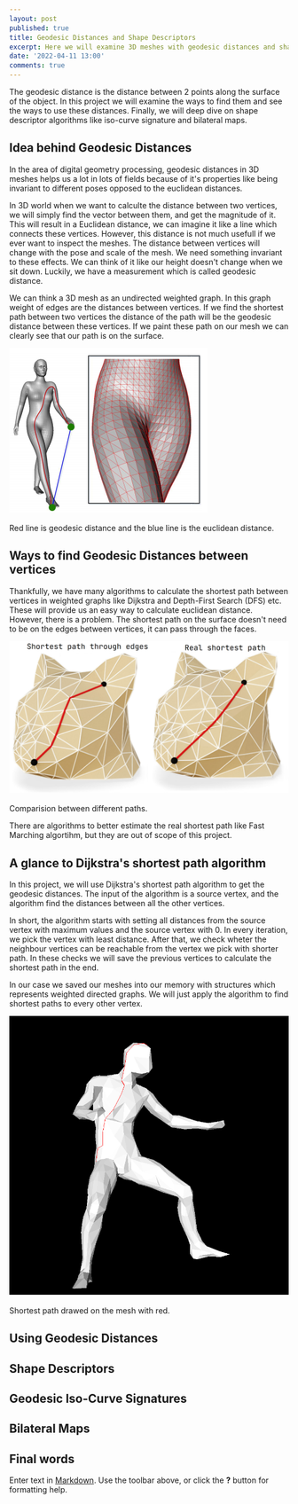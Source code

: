 ```yaml
---
layout: post
published: true
title: Geodesic Distances and Shape Descriptors
excerpt: Here we will examine 3D meshes with geodesic distances and shape descriptors.
date: '2022-04-11 13:00'
comments: true
---
```


The geodesic distance is the distance between 2 points along the surface of the object.  In this project we will examine the ways to find them and see the ways to use these distances. Finally, we will deep dive on shape descriptor algorithms like iso-curve signature and bilateral maps.

## Idea behind Geodesic Distances

In the area of digital geometry processing, geodesic distances in 3D meshes helps us a lot in lots of fields because of it's properties like being invariant to different poses opposed to the euclidean distances.

In 3D world when we want to calculte the distance between two vertices, we will simply find the vector between them, and get the magnitude of it. This will result in a Euclidean distance, we can imagine it like a line which connects these vertices. However, this distance is not much usefull if we ever want to inspect the meshes. The distance between vertices will change with the pose and scale of the mesh. We need something invariant to these effects. We can think of it like our height doesn't change when we sit down. Luckily, we have a measurement which is called geodesic distance.

We can think a 3D mesh as an undirected weighted graph. In this graph weight of edges are the distances between vertices. If we find the shortest path between two vertices the distance of the path will be the geodesic distance between these vertices. If we paint these path on our mesh we can clearly see that our path is on the surface. 

<div class="fig figcenter fighighlight">
  <img src="/post_assets/1/geodesic_example.png">
  <div class="figcaption"><br> Red line is geodesic distance and the blue line is the euclidean distance.<br>
  </div>
</div>

## Ways to find Geodesic Distances between vertices

Thankfully, we have many algorithms to calculate the shortest path between vertices in weighted graphs like Dijkstra and Depth-First Search (DFS) etc. These will provide us an easy way to calculate euclidean distance. However, there is a problem. The shortest path on the surface doesn't need to be on the edges between vertices, it can pass through the faces.

<div class="fig figcenter fighighlight">
  <img src="/post_assets/1/real_shortest_path.png">
  <div class="figcaption"><br> Comparision between different paths.<br>
  </div>
</div>

There are algorithms to better estimate the real shortest path like Fast Marching algortihm, but they are out of scope of this project. 

## A glance to Dijkstra's shortest path algorithm

In this project, we will use Dijkstra's shortest path algorithm to get the geodesic distances. The input of the algorithm is a source vertex, and the algorithm find the distances between all the other vertices. 

In short, the algorithm starts with setting all distances from the source vertex with maximum values and the source vertex with 0. In every iteration, we pick the vertex with least distance. After that, we check wheter the neighbour vertices can be reachable from the vertex we pick with shorter path. In these checks we will save the previous vertices to calculate the shortest path in the end.

In our case we saved our meshes into our memory with structures which represents weighted directed graphs. We will just apply the algorithm to find shortest paths to every other vertex.

<div class="fig figcenter fighighlight">
  <img src="/post_assets/1/q1.png">
  <div class="figcaption"><br> Shortest path drawed on the mesh with red.<br>
  </div>
</div>


## Using Geodesic Distances

## Shape Descriptors 

## Geodesic Iso-Curve Signatures

## Bilateral Maps

## Final words

Enter text in [Markdown](http://daringfireball.net/projects/markdown/). Use the toolbar above, or click the **?** button for formatting help.
